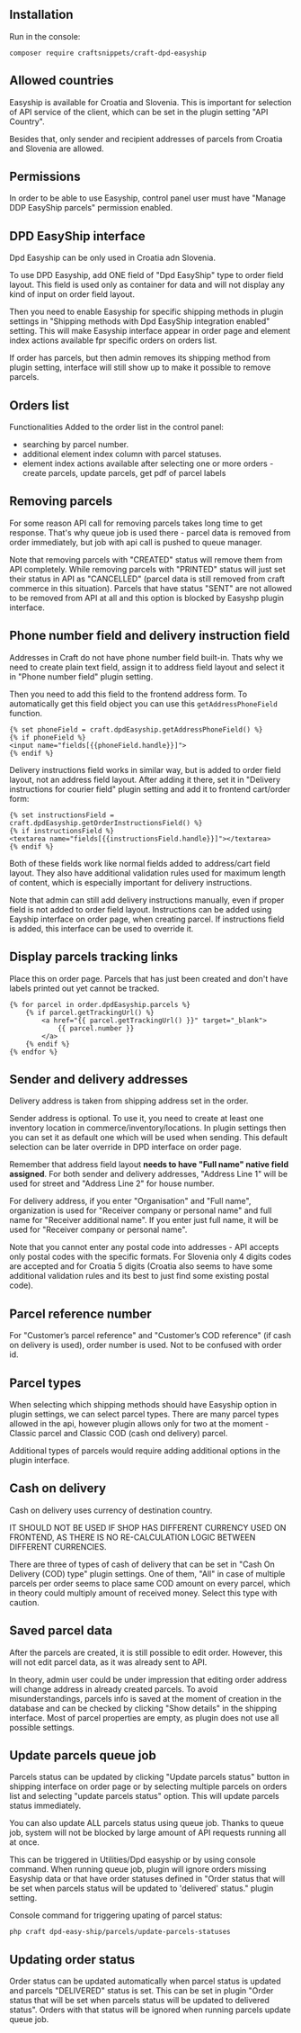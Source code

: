 ## Installation

Run in the console:

```
composer require craftsnippets/craft-dpd-easyship
```

## Allowed countries

Easyship is available for Croatia and Slovenia. This is important for selection of API service of the client, which can be set in the plugin setting "API Country".

Besides that, only sender and recipient addresses of parcels from Croatia and Slovenia are allowed.

## Permissions

In order to be able to use Easyship, control panel user must have "Manage DDP EasyShip parcels" permission enabled.

## DPD EasyShip interface
Dpd Easyship can be only used in Croatia adn Slovenia.

To use DPD Easyship, add ONE field of "Dpd EasyShip" type to order field layout. This field is used only as container for data and will not display any kind of input on order field layout.

Then you need to enable Easyship for specific shipping methods in plugin settings in "Shipping methods with Dpd EasyShip integration enabled" setting. This will make Easyship interface appear in order page and element index actions available fpr specific orders on orders list.

If order has parcels, but then admin removes its shipping method from plugin setting, interface will still show up to make it possible to remove parcels.

## Orders list

Functionalities Added to the order list in the control panel: 

- searching by parcel number.
- additional element index column with parcel statuses.
- element index actions available after selecting one or more orders - create parcels, update parcels, get pdf of parcel labels

## Removing parcels

For some reason API call for removing parcels takes long time to get response. That's why queue job is used there - parcel data is removed from order immediately, but job with api call is pushed to queue manager.

Note that removing parcels with "CREATED" status will remove them from API completely. While removing parcels with "PRINTED" status will just set their status in API as "CANCELLED" (parcel data is still removed from craft commerce in this situation). Parcels that have status "SENT" are not allowed to be removed from API at all and this option is blocked by Easyshp plugin interface.

## Phone number field and delivery instruction field

Addresses in Craft do not have phone number field built-in. Thats why we need to create plain text field, assign it to address field layout and select it in "Phone number field" plugin setting.

Then you need to add this field to the frontend address form. To automatically get this field object you can use this `getAddressPhoneField` function.

```
{% set phoneField = craft.dpdEasyship.getAddressPhoneField() %}
{% if phoneField %}
<input name="fields[{{phoneField.handle}}]">
{% endif %}
```

Delivery instructions field works in similar way, but is added to order field layout, not an address field layout. After adding it there, set it in "Delivery instructions for courier field" plugin setting and add it to frontend cart/order form:

```
{% set instructionsField = craft.dpdEasyship.getOrderInstructionsField() %}
{% if instructionsField %}
<textarea name="fields[{{instructionsField.handle}}]"></textarea>
{% endif %}
```

Both of these fields work like normal fields added to address/cart field layout. They also have additional validation rules used for maximum length of content, which is especially important for delivery instructions. 

Note that admin can still add delivery instructions manually, even if proper field is not added to order field layout. Instructions can be added using Eayship interface on order page, when creating parcel. If instructions field is added, this interface can be used to override it.

## Display parcels tracking links

Place this on order page. Parcels that has just been created and don't have labels printed out yet cannot be tracked.

```
{% for parcel in order.dpdEasyship.parcels %}
    {% if parcel.getTrackingUrl() %}
        <a href="{{ parcel.getTrackingUrl() }}" target="_blank">
            {{ parcel.number }}
        </a>
    {% endif %}
{% endfor %}
```

## Sender and delivery addresses

Delivery address is taken from shipping address set in the order. 

Sender address is optional. To use it, you need to create at least one inventory location in commerce/inventory/locations. In plugin settings then you can set it as default one which will be used when sending. This default selection can be later override in DPD interface on order page.

Remember that address field layout **needs to have "Full name" native field assigned**. For both sender and delivery addresses, "Address Line 1" will be used for street and "Address Line 2" for house number.

For delivery address, if you enter "Organisation" and "Full name", organization is used for "Receiver company or personal name" and full name for "Receiver additional name". If you enter just full name, it will be used for "Receiver company or personal name".

Note that you cannot enter any postal code into addresses - API accepts only postal codes with the specific formats. For Slovenia only 4 digits codes are accepted and for Croatia 5 digits (Croatia also seems to have some additional validation rules and its best to just find some existing postal code).

## Parcel reference number

For "Customer’s parcel reference" and "Customer’s COD reference" (if cash on delivery is used), order number is used. Not to be confused with order id.

## Parcel types

When selecting which shipping methods should have Easyship option in plugin settings, we can select parcel types. There are many parcel types allowed in the api, however plugin allows only for two at the moment - Classic parcel and Classic COD (cash ond delivery) parcel.

Additional types of parcels would require adding additional options in the plugin interface.

## Cash on delivery

Cash on delivery uses currency of destination country.

IT SHOULD NOT BE USED IF SHOP HAS DIFFERENT CURRENCY USED ON FRONTEND, AS THERE IS NO RE-CALCULATION LOGIC BETWEEN DIFFERENT CURRENCIES.

There are three of types of cash of delivery that can be set in "Cash On Delivery (COD) type" plugin settings. One of them, "All" in case of multiple parcels per order seems to place same COD amount on every parcel, which in theory could multiply amount of received money. Select this type with caution.

## Saved parcel data

After the parcels are created, it is still possible to edit order. However, this will not edit parcel data, as it was already sent to API. 

In theory, admin user could be under impression that editing order address will change address in already created parcels. To avoid misunderstandings, parcels info is saved at the moment of creation in the database and can be checked by clicking "Show details" in the shipping interface. Most of parcel properties are empty, as plugin does not use all possible settings.

## Update parcels queue job

Parcels status can be updated by clicking "Update parcels status" button in shipping interface on order page or by selecting multiple parcels on orders list and selecting "update parcels status" option. This will update parcels status immediately.

You can also update ALL parcels status using queue job. Thanks to queue job, system will not be blocked by large amount of API requests running all at once. 

This can be triggered in Utilities/Dpd easyship or by using console command. When running queue job, plugin will ignore orders missing Easyship data or that have order statuses defined in "Order status that will be set when parcels status will be updated to 'delivered' status." plugin setting.

Console command for triggering upating of parcel status:

```
php craft dpd-easy-ship/parcels/update-parcels-statuses
```

## Updating order status

Order status can be updated automatically when parcel status is updated and parcels "DELIVERED" status is set. This can be set in plugin "Order status that will be set when parcels status will be updated to delivered status". Orders with that status will be ignored when running parcels update queue job.

